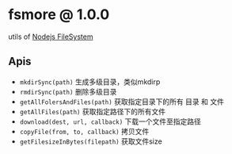 # fsmore @ 1.0.0

utils of [Nodejs FileSystem](http://nodejs.org/api/fs.html)

## Apis

+ `mkdirSync(path)` 生成多级目录，类似mkdirp
+ `rmdirSync(path)` 删除多级目录
+ `getAllFolersAndFiles(path)` 获取指定目录下的所有 目录 和 文件
+ `getAllFiles(path)` 获取指定路径下的所有文件
+ `download(dest, url, callback)` 下载一个文件至指定路径
+ `copyFile(from, to, callback)` 拷贝文件
+ `getFilesizeInBytes(filepath)` 获取文件size